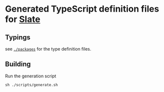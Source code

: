 # Generated TypeScript definition files for [Slate](https://github.com/ianstormtaylor/slate)

## Typings

see [`./packages`](./packages) for the type definition files.

## Building

Run the generation script

```shell
sh ./scripts/generate.sh
```


